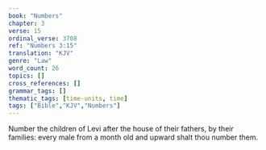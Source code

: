 ```yaml
---
book: "Numbers"
chapter: 3
verse: 15
ordinal_verse: 3708
ref: "Numbers 3:15"
translation: "KJV"
genre: "Law"
word_count: 26
topics: []
cross_references: []
grammar_tags: []
thematic_tags: [time-units, time]
tags: ["Bible","KJV","Numbers"]
---
```

Number the children of Levi after the house of their fathers, by their families: every male from a month old and upward shalt thou number them.
